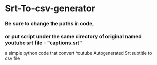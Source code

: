 # Srt-To-csv-generator

### Be sure to change the paths in code, 
### or put script under the same directory of original named youtube srt file - "captions.srt"
a simple python code that convert Youtube Autogenerated Srt subtitle to csv file
